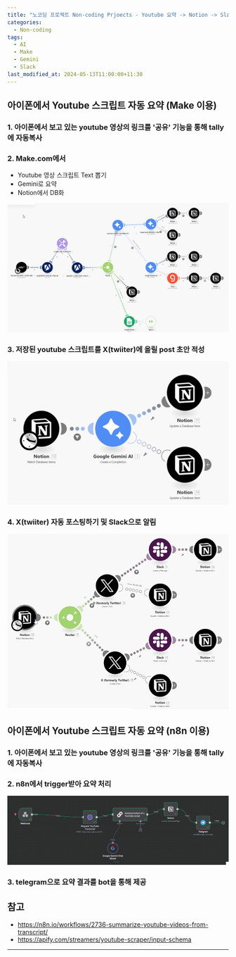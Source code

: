 ```yaml
---
title: "노코딩 프로젝트 Non-coding Prjoects - Youtube 요약 -> Notion -> Slack (Make 및 n8n 이용)"
categories:
  - Non-coding
tags:
  - AI
  - Make
  - Gemini
  - Slack
last_modified_at: 2024-05-13T11:00:00+11:30
---
```


## 아이폰에서 Youtube 스크립트 자동 요약 (Make 이용)

### 1. 아이폰에서 보고 있는 youtube 영상의 링크를 '공유' 기능을 통해 tally에 자동복사


### 2. Make.com에서 
  - Youtube 영상 스크립트 Text 뽑기 
  - Gemini로 요약
  - Notion에서 DB화

![youtube 스크립트 요약 및 Notion 저장](/assets/images/make-senario-youtube-summary-1.png)



### 3. 저장된 youtube 스크립트를 X(twiiter)에 올릴 post 초안 적성
![youtube 스크립트 요약 및 Notion 저장](/assets/images/1.%20Drafting%20a%20Post%20for%20X%20250318.png)


### 4. X(twiiter) 자동 포스팅하기 및 Slack으로 알림
![youtube 스크립트 요약 및 Notion 저장](/assets/images/2.%20Posting%20X%20and%20notify%20via%20Slackv1.9(자녀).png)



## 아이폰에서 Youtube 스크립트 자동 요약 (n8n 이용)

### 1. 아이폰에서 보고 있는 youtube 영상의 링크를 '공유' 기능을 통해 tally에 자동복사

### 2. n8n에서 trigger받아 요약 처리
![](/assets/images/KmGGCvtknK.png)


### 3. telegram으로 요약 결과를 bot을 통해 제공


## 참고 
- https://n8n.io/workflows/2736-summarize-youtube-videos-from-transcript/
- https://apify.com/streamers/youtube-scraper/input-schema

---

